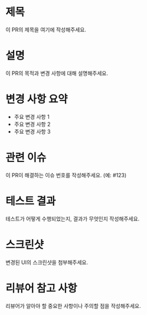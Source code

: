 # 제목
이 PR의 제목을 여기에 작성해주세요.

# 설명
이 PR의 목적과 변경 사항에 대해 설명해주세요.

# 변경 사항 요약
- 주요 변경 사항 1
- 주요 변경 사항 2
- 주요 변경 사항 3

# 관련 이슈
이 PR이 해결하는 이슈 번호를 작성해주세요. (예: #123)

# 테스트 결과
테스트가 어떻게 수행되었는지, 결과가 무엇인지 작성해주세요.

# 스크린샷
변경된 UI의 스크린샷을 첨부해주세요.

# 리뷰어 참고 사항
리뷰어가 알아야 할 중요한 사항이나 주의할 점을 작성해주세요.
